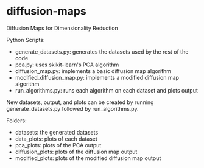 # diffusion-maps
Diffusion Maps for Dimensionality Reduction

Python Scripts:
- generate_datasets.py: generates the datasets used by the rest of the code
- pca.py: uses skikit-learn's PCA algorithm
- diffusion_map.py: implements a basic diffusion map algorithm
- modified_diffusion_map.py: implements a modified diffusion map algorithm
- run_algorithms.py: runs each algorithm on each dataset and plots output

New datasets, output, and plots can be created by running generate_datasets.py 
followed by run_algorithms.py.

Folders:
- datasets: the generated datasets
- data_plots: plots of each dataset
- pca_plots: plots of the PCA output
- diffusion_plots: plots of the diffusion map output
- modified_plots: plots of the modified diffusion map output
